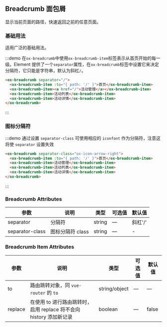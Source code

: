 ## Breadcrumb 面包屑
显示当前页面的路径，快速返回之前的任意页面。

### 基础用法

适用广泛的基础用法。

:::demo 在`ox-breadcrumb`中使用`ox-breadcrumb-item`标签表示从首页开始的每一级。Element 提供了一个`separator`属性，在`ox-breadcrumb`标签中设置它来决定分隔符，它只能是字符串，默认为斜杠`/`。

```html
<ox-breadcrumb separator="/">
  <ox-breadcrumb-item :to="{ path: '/' }">首页</ox-breadcrumb-item>
  <ox-breadcrumb-item><a href="/">活动管理</a></ox-breadcrumb-item>
  <ox-breadcrumb-item>活动列表</ox-breadcrumb-item>
  <ox-breadcrumb-item>活动详情</ox-breadcrumb-item>
</ox-breadcrumb>
```
:::

### 图标分隔符

:::demo 通过设置 `separator-class` 可使用相应的 `iconfont` 作为分隔符，注意这将使 `separator` 设置失效

```html
<ox-breadcrumb separator-class="ox-icon-arrow-right">
  <ox-breadcrumb-item :to="{ path: '/' }">首页</ox-breadcrumb-item>
  <ox-breadcrumb-item>活动管理</ox-breadcrumb-item>
  <ox-breadcrumb-item>活动列表</ox-breadcrumb-item>
  <ox-breadcrumb-item>活动详情</ox-breadcrumb-item>
</ox-breadcrumb>
```
:::

### Breadcrumb Attributes
| 参数      | 说明          | 类型      | 可选值                           | 默认值  |
|---------- |-------------- |---------- |--------------------------------  |-------- |
| separator | 分隔符 | string | — | 斜杠'/' |
| separator-class | 图标分隔符 class | string | — | - |

### Breadcrumb Item Attributes
| 参数      | 说明          | 类型      | 可选值                           | 默认值  |
|---------- |-------------- |---------- |--------------------------------  |-------- |
| to        | 路由跳转对象，同 `vue-router` 的 `to` | string/object | — | — |
| replace   | 在使用 to 进行路由跳转时，启用 replace 将不会向 history 添加新记录 | boolean | — | false |
